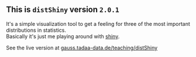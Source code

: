 ## This is `distShiny` version `2.0.1`

It's a simple visualization tool to get a feeling for three of the most important distributions in statistics.  
Basically it's just me playing around with [shiny](http://shiny.rstudio.com).

See the live version at [gauss.tadaa-data.de/teaching/distShiny](https://gauss.tadaa-data.de/teaching/distShiny/)

